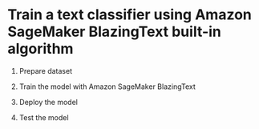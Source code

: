 # Train a text classifier using Amazon SageMaker BlazingText built-in algorithm



1. Prepare dataset

2. Train the model with Amazon SageMaker BlazingText

3. Deploy the model

4. Test the model
